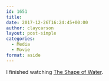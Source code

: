 ```yaml
---
id: 1651
title: 
date: 2017-12-26T16:24:45+00:00
author: claycarson
layout: post-simple
categories: 
  - Media
  - Movie
format: aside
---
```

I finished watching [The Shape of Water](http://imdb.com/title/tt5580390/).